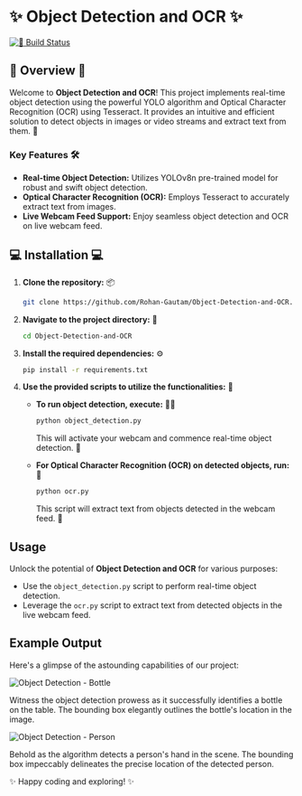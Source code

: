 # ✨ Object Detection and OCR ✨

[![🚀 Build Status](https://img.shields.io/badge/build-passing-brightgreen)](https://github.com/Rohan-Gautam/Object-Detection-and-OCR/actions)

## 🌟 Overview 🌟

Welcome to **Object Detection and OCR**! This project implements real-time object detection using the powerful YOLO algorithm and Optical Character Recognition (OCR) using Tesseract. It provides an intuitive and efficient solution to detect objects in images or video streams and extract text from them. 📸

### Key Features 🛠️

- **Real-time Object Detection:** Utilizes YOLOv8n pre-trained model for robust and swift object detection.
- **Optical Character Recognition (OCR):** Employs Tesseract to accurately extract text from images.
- **Live Webcam Feed Support:** Enjoy seamless object detection and OCR on live webcam feed.

## 💻 Installation 💻

1. **Clone the repository:** 📦

   ```bash
   git clone https://github.com/Rohan-Gautam/Object-Detection-and-OCR.git
   ```

2. **Navigate to the project directory:** 🚶

   ```bash
   cd Object-Detection-and-OCR
   ```

3. **Install the required dependencies:** ⚙️

   ```bash
   pip install -r requirements.txt
   ```

4. **Use the provided scripts to utilize the functionalities:** 🧩

   - **To run object detection, execute:** 🕵️‍♂️

     ```bash
     python object_detection.py
     ```

     This will activate your webcam and commence real-time object detection. 🎥

   - **For Optical Character Recognition (OCR) on detected objects, run:** 📖

     ```bash
     python ocr.py
     ```

     This script will extract text from objects detected in the webcam feed. 📄

## Usage

Unlock the potential of **Object Detection and OCR** for various purposes:

- Use the `object_detection.py` script to perform real-time object detection.
- Leverage the `ocr.py` script to extract text from detected objects in the live webcam feed.

## Example Output

Here's a glimpse of the astounding capabilities of our project:

![Object Detection - Bottle](https://i.ibb.co/GMhtrTv/Bottle.png)

Witness the object detection prowess as it successfully identifies a bottle on the table. The bounding box elegantly outlines the bottle's location in the image.

![Object Detection - Person](https://i.ibb.co/BKJnBSF/Person-s-Hand.png)

Behold as the algorithm detects a person's hand in the scene. The bounding box impeccably delineates the precise location of the detected person.

✨ Happy coding and exploring! ✨

